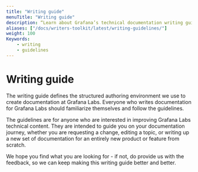 ```yaml
---
title: "Writing guide"
menuTitle: "Writing guide"
description: “Learn about Grafana’s technical documentation writing guidelines”
aliases: ["/docs/writers-toolkit/latest/writing-guidelines/"]
weight: 100
Keywords:
    - writing
    - guidelines
---
```


# Writing guide

The writing guide defines the structured authoring environment we use to create documentation at Grafana Labs. Everyone who writes documentation for Grafana Labs should familiarize themselves and follow the guidelines.

The guidelines are for anyone who are interested in improving Grafana Labs technical content. They are intended to guide you on your documentation journey, whether you are requesting a change, editing a topic, or writing up a new set of documentation for an entirely new product or feature from scratch.
<!-- vale Grafana.Exclamation = NO -->
We hope you find what you are looking for - if not, do provide us with the feedback, so we can keep making this writing guide better and better.
<!-- vale Grafana.Exclamation = YES -->

